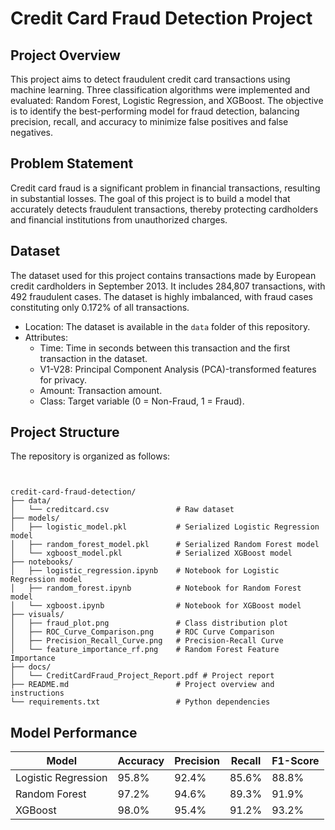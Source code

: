 # Credit Card Fraud Detection Project

## Project Overview
This project aims to detect fraudulent credit card transactions using machine learning. Three classification algorithms were implemented and evaluated: Random Forest, Logistic Regression, and XGBoost. The objective is to identify the best-performing model for fraud detection, balancing precision, recall, and accuracy to minimize false positives and false negatives.

## Problem Statement
Credit card fraud is a significant problem in financial transactions, resulting in substantial losses. The goal of this project is to build a model that accurately detects fraudulent transactions, thereby protecting cardholders and financial institutions from unauthorized charges.

## Dataset
The dataset used for this project contains transactions made by European credit cardholders in September 2013. It includes 284,807 transactions, with 492 fraudulent cases. The dataset is highly imbalanced, with fraud cases constituting only 0.172% of all transactions.

- Location: The dataset is available in the `data` folder of this repository.
- Attributes:
  - Time: Time in seconds between this transaction and the first transaction in the dataset.
  - V1-V28: Principal Component Analysis (PCA)-transformed features for privacy.
  - Amount: Transaction amount.
  - Class: Target variable (0 = Non-Fraud, 1 = Fraud).

## Project Structure
The repository is organized as follows:

```


credit-card-fraud-detection/
├── data/
│   └── creditcard.csv               # Raw dataset
├── models/
│   ├── logistic_model.pkl           # Serialized Logistic Regression model
│   ├── random_forest_model.pkl      # Serialized Random Forest model
│   └── xgboost_model.pkl            # Serialized XGBoost model
├── notebooks/
│   ├── logistic_regression.ipynb    # Notebook for Logistic Regression model
│   ├── random_forest.ipynb          # Notebook for Random Forest model
│   └── xgboost.ipynb                # Notebook for XGBoost model
├── visuals/
│   ├── fraud_plot.png               # Class distribution plot
│   ├── ROC_Curve_Comparison.png     # ROC Curve Comparison
│   ├── Precision_Recall_Curve.png   # Precision-Recall Curve
│   └── feature_importance_rf.png    # Random Forest Feature Importance
├── docs/
│   └── CreditCardFraud_Project_Report.pdf # Project report
├── README.md                        # Project overview and instructions
└── requirements.txt                 # Python dependencies

```

## Model Performance
| Model              | Accuracy | Precision | Recall | F1-Score |
|---------------------|----------|-----------|--------|----------|
| Logistic Regression | 95.8%    | 92.4%     | 85.6%  | 88.8%    |
| Random Forest       | 97.2%    | 94.6%     | 89.3%  | 91.9%    |
| XGBoost             | 98.0%    | 95.4%     | 91.2%  | 93.2%    |
